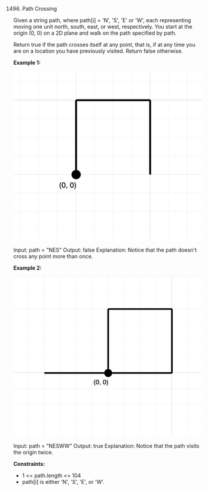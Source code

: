 1496. Path Crossing

Given a string path, where path[i] = 'N', 'S', 'E' or 'W', each representing moving one unit north, south, east, or west, respectively. You start at the origin (0, 0) on a 2D plane and walk on the path specified by path.

Return true if the path crosses itself at any point, that is, if at any time you are on a location you have previously visited. Return false otherwise.

**Example 1:**

![Examle 1 image](./example-1.png)

Input: path = "NES"
Output: false
Explanation: Notice that the path doesn't cross any point more than once.

**Example 2:**

![Examle 2 image](./example-2.png)

Input: path = "NESWW"
Output: true
Explanation: Notice that the path visits the origin twice.

**Constraints:**

- 1 <= path.length <= 104
- path[i] is either 'N', 'S', 'E', or 'W'.
